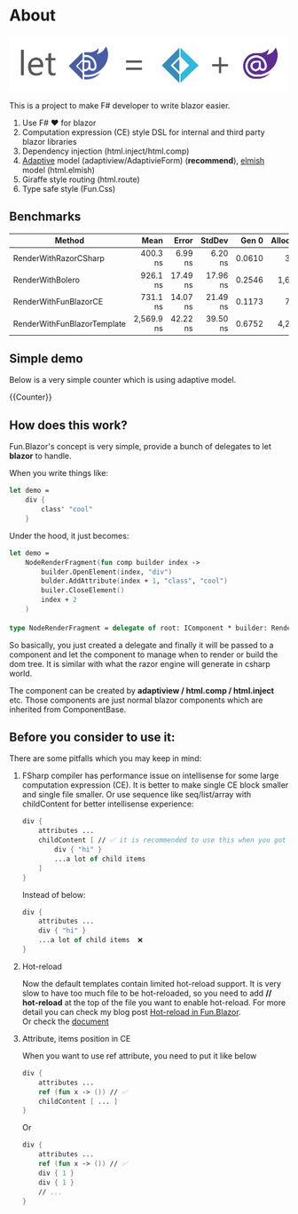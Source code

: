 # About

![image](../assets/fun-blazor%3D.png)

This is a project to make F# developer to write blazor easier.

1. Use F# ❤️ for blazor
2. Computation expression (CE) style DSL for internal and third party blazor libraries
3. Dependency injection (html.inject/html.comp)
4. [Adaptive](https://github.com/fsprojects/FSharp.Data.Adaptive) model (adaptiview/AdaptivieForm) (**recommend**), [elmish](https://github.com/elmish/elmish) model (html.elmish)
5. Giraffe style routing (html.route)
6. Type safe style (Fun.Css)

## Benchmarks

|               Method        |       Mean |    Error |   StdDev |  Gen 0 | Allocated |
|---------------------------- |-----------:|---------:|---------:|-------:|----------:|
|       RenderWithRazorCSharp |   400.3 ns |  6.99 ns |  6.20 ns | 0.0610 |     384 B |
|            RenderWithBolero |   926.1 ns | 17.49 ns | 17.96 ns | 0.2546 |   1,600 B |
|       RenderWithFunBlazorCE |   731.1 ns | 14.07 ns | 21.49 ns | 0.1173 |     736 B |
| RenderWithFunBlazorTemplate | 2,569.9 ns | 42.22 ns | 39.50 ns | 0.6752 |   4,240 B |


## Simple demo

Below is a very simple counter which is using adaptive model.

{{Counter}}


## How does this work?

Fun.Blazor's concept is very simple, provide a bunch of delegates to let **blazor** to handle.

When you write things like:

```fsharp
let demo =
    div {
        class' "cool"
    }
```

Under the hood, it just becomes:

```fsharp
let demo =
    NodeRenderFragment(fun comp builder index ->
        builder.OpenElement(index, "div")
        bulder.AddAttribute(index + 1, "class", "cool")
        builer.CloseElement()
        index + 2
    )

type NodeRenderFragment = delegate of root: IComponent * builder: RenderTreeBuilder * sequence: int -> int
```

So basically, you just created a delegate and finally it will be passed to a component and let the component to manage when to render or build the dom tree. It is similar with what the razor engine will generate in csharp world. 

The component can be created by **adaptiview / html.comp / html.inject** etc. Those components are just normal blazor components which are inherited from ComponentBase.


## Before you consider to use it:

There are some pitfalls which you may keep in mind:

1. FSharp compiler has performance issue on intellisense for some large computation expression (CE). It is better to make single CE block smaller and single file smaller. Or use sequence like seq/list/array with childContent for better intellisense experience:

    ```fsharp
    div {
        attributes ...
        childContent [ // ✅ it is recommended to use this when you got more than one child items
            div { "hi" }
            ...a lot of child items
        ]
    }
    ```

    Instead of below:

    ```fsharp
    div {
        attributes ...
        div { "hi" }
        ...a lot of child items  ❌
    }
    ```

2. Hot-reload

    Now the default templates contain limited hot-reload support.
    It is very slow to have too much file to be hot-reloaded, so you need to add **// hot-reload** at the top of the file you want to enable hot-reload.
    For more detail you can check my blog post [Hot-reload in Fun.Blazor](https://www.slaveoftime.fun/blog/d959e36a-f4fe-4a10-88af-5e738633db0f?title=%20Hot-reload%20in%20Fun.Blazor).  
    Or check the [document](https://slaveoftime.github.io/Fun.Blazor.Docs/?doc=/Hot%20Reload)

3. Attribute, items position in CE

    When you want to use ref attribute, you need to put it like below

    ```fsharp
    div {
        attributes ...
        ref (fun x -> ()) // ✅
        childContent [ ... ]
    }
    ```

    Or

    ```fsharp
    div {
        attributes ...
        ref (fun x -> ()) // ✅
        div { 1 }
        div { 1 }
        // ...
    }
    ```